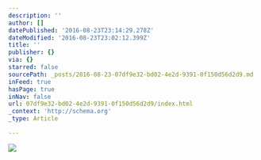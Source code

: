 ```yaml
---
description: ''
author: []
datePublished: '2016-08-23T23:14:29.278Z'
dateModified: '2016-08-23T23:02:12.399Z'
title: ''
publisher: {}
via: {}
starred: false
sourcePath: _posts/2016-08-23-07df9e32-bd02-4e2d-9391-0f150d56d2d9.md
inFeed: true
hasPage: true
inNav: false
url: 07df9e32-bd02-4e2d-9391-0f150d56d2d9/index.html
_context: 'http://schema.org'
_type: Article

---
```

![](https://the-grid-user-content.s3-us-west-2.amazonaws.com/57fe43af-2e04-4390-a2c2-c7c859c80a4c.jpg)